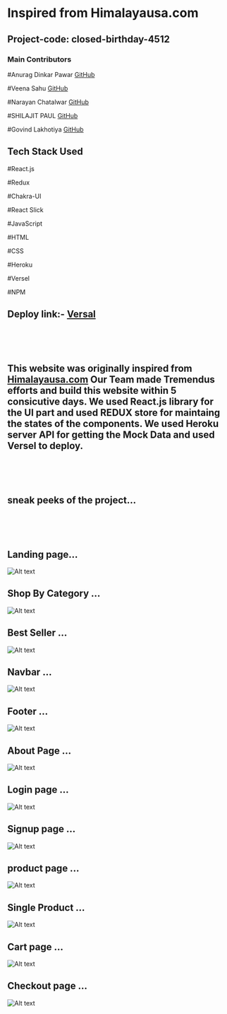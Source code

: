 
# Inspired from Himalayausa.com

## Project-code: closed-birthday-4512



### Main Contributors

 

#Anurag Dinkar Pawar     <a href="https://github.com/AnuragPawar-132" > GitHub</a>

#Veena Sahu        <a href="https://github.com/veenasahu12" > GitHub</a>

#Narayan Chatalwar      <a href="https://github.com/Narayan-Chatalwar" > GitHub</a>

#SHILAJIT PAUL      <a href="https://github.com/iShilajit" > GitHub</a>

#Govind Lakhotiya    <a href="https://github.com/Govindlakhotiya" > GitHub</a>

## Tech Stack Used 

#React.js

#Redux

#Chakra-UI

#React Slick

#JavaScript

#HTML

#CSS

#Heroku

#Versel

#NPM

## Deploy link:- <a href="https://himalayausaclone.vercel.app/">Versal</a>

<br/>
<br/>
<br/>

## This website was originally inspired from <a href="https://himalayausa.com/">Himalayausa.com<a/> Our Team made Tremendus efforts and build this website within 5 consicutive days. We used React.js library for the UI part and used REDUX store for maintaing the states of the components. We used Heroku server  API for getting the Mock Data and used Versel to deploy.
 
 <br/>
<br/>
<br/>

 

## sneak peeks of the project...
 
<br/>
<br/>
<br/>

## Landing page...

<img src="https://miro.medium.com/max/1400/1*BlIlkZsBJ_e4uMwsG0RYxg.png" alt="Alt text" title="">

## Shop By Category ...

<img src="https://miro.medium.com/max/1400/1*Vvkf0yALFI2qKvRergMo9Q.png" alt="Alt text" title="">


## Best Seller ...

<img src="https://miro.medium.com/max/1400/1*dlgpCmIOcjPKwVEasfy61A.png" alt="Alt text" title="">

## Navbar ...


<img src="https://miro.medium.com/max/1400/1*Wrz-lo1TWeYFItZd2BeSQA.png" alt="Alt text" title="">

## Footer ...



<img src="https://miro.medium.com/max/1400/1*3ErfbZO_EFxDyENVjrtU3A.png" alt="Alt text" title="">


## About Page ...


<img src="https://miro.medium.com/max/1400/1*PBhmF7TiM6ba4vo3W4GA4w.png" alt="Alt text" title="">

## Login page ...



<img src="https://miro.medium.com/max/1400/1*IpsgnzPLBPwUI4RnkAAVkg.png" alt="Alt text" title="">


## Signup page ...


<img src="https://miro.medium.com/max/1400/1*yQjK-yPdQjo2OYCPTiEUHg.png" alt="Alt text" title="">


## product page ...



<img src="https://miro.medium.com/max/1400/1*KITeZJ7FzXrLkKeXWuzbMg.png" alt="Alt text" title="">

## Single Product ...


<img src="https://miro.medium.com/max/1400/1*gY7WsRK0G_G5Tgc4LBICBQ.png" alt="Alt text" title="">


## Cart page ...

<img src="https://miro.medium.com/max/1400/1*S0Af6_KEusmEmOrwyJm5Ug.png" alt="Alt text" title="">

## Checkout page ...


<img src="https://miro.medium.com/max/1400/1*-vGjLefUSikN212nYjGY0w.png" alt="Alt text" title="">










